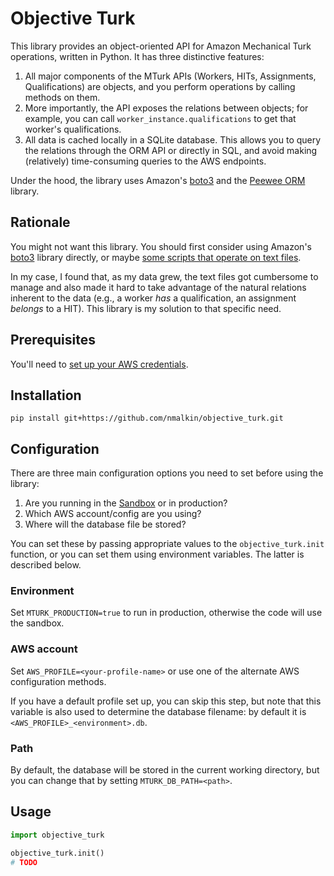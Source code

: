 Objective Turk
================================================================================
This library provides an object-oriented API for Amazon Mechanical Turk operations, written in Python. It has three distinctive features:

1. All major components of the MTurk APIs (Workers, HITs, Assignments, Qualifications) are objects, and you perform operations by calling methods on them.
2. More importantly, the API exposes the relations between objects; for example, you can call `worker_instance.qualifications` to get that worker's qualifications.
3. All data is cached locally in a SQLite database. This allows you to query the relations through the ORM API or directly in SQL, and avoid making (relatively) time-consuming queries to the AWS endpoints.

Under the hood, the library uses Amazon's [boto3](https://boto3.amazonaws.com/v1/documentation/api/latest/reference/services/mturk.html) and the [Peewee ORM](http://docs.peewee-orm.com/en/latest/) library.


Rationale
---------
You might not want this library. You should first consider using Amazon's [boto3](https://boto3.amazonaws.com/v1/documentation/api/latest/reference/services/mturk.html) library directly, or maybe [some scripts that operate on text files](https://github.com/nmalkin/turk-scripts).

In my case, I found that, as my data grew, the text files got cumbersome to manage and also made it hard to take advantage of the natural relations inherent to the data (e.g., a worker _has_ a qualification, an assignment _belongs_ to a HIT). This library is my solution to that specific need.


Prerequisites
-------------
You'll need to [set up your AWS credentials](https://boto3.readthedocs.io/en/latest/guide/configuration.html).


Installation
-------------
```
pip install git+https://github.com/nmalkin/objective_turk.git
```


Configuration
-------------
There are three main configuration options you need to set before using the library:

1. Are you running in the [Sandbox](https://requestersandbox.mturk.com) or in production?
2. Which AWS account/config are you using?
3. Where will the database file be stored?

You can set these by passing appropriate values to the `objective_turk.init` function, or you can set them using environment variables. The latter is described below.

### Environment
Set `MTURK_PRODUCTION=true` to run in production, otherwise the code will use the sandbox.

### AWS account
Set `AWS_PROFILE=<your-profile-name>` or use one of the alternate AWS configuration methods.

If you have a default profile set up, you can skip this step, but note that this variable is also used to determine the database filename: by default it is `<AWS_PROFILE>_<environment>.db`.

### Path
By default, the database will be stored in the current working directory, but you can change that by setting `MTURK_DB_PATH=<path>`.


Usage
-----
```python
import objective_turk

objective_turk.init()
# TODO
```
